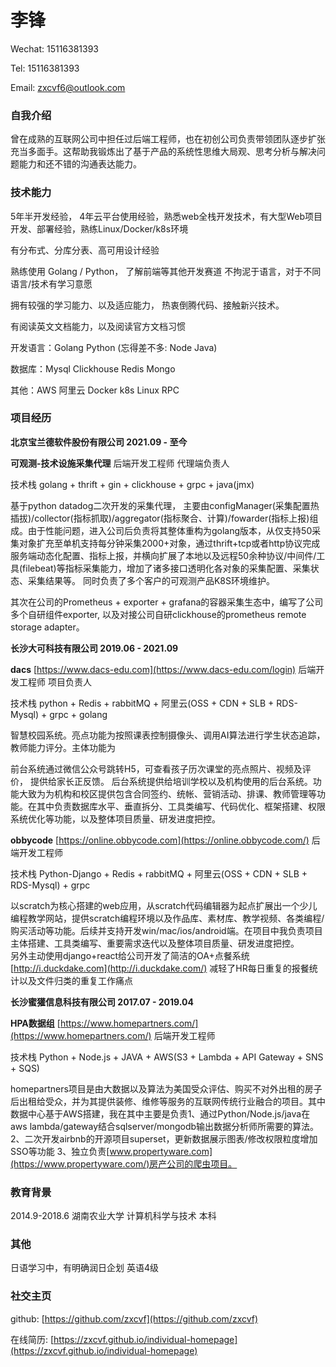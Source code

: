 # 李锋

Wechat: 15116381393

Tel: 15116381393

Email: zxcvf6@outlook.com



### 自我介绍

曾在成熟的互联网公司中担任过后端工程师，也在初创公司负责带领团队逐步扩张充当多面手。这帮助我锻炼出了基于产品的系统性思维大局观、思考分析与解决问题能力和还不错的沟通表达能力。



### 技术能力

5年半开发经验， 4年云平台使用经验，熟悉web全栈开发技术，有大型Web项目开发、部署经验，熟练Linux/Docker/k8s环境

有分布式、分库分表、高可用设计经验

熟练使用 Golang / Python， 了解前端等其他开发赛道 不拘泥于语言，对于不同语言/技术有学习意愿

拥有较强的学习能力、以及适应能力， 热衷倒腾代码、接触新兴技术。

有阅读英文文档能力，以及阅读官方文档习惯

开发语言：Golang Python          (忘得差不多: Node Java)

数据库：Mysql Clickhouse Redis Mongo

其他：AWS 阿里云 Docker k8s Linux RPC



### 项目经历

**北京宝兰德软件股份有限公司 2021.09 - 至今** 

**可观测-技术设施采集代理**                                                                                                      后端开发工程师 代理端负责人

技术栈 golang + thrift + gin + clickhouse + grpc + java(jmx)
  
  基于python datadog二次开发的采集代理， 主要由configManager(采集配置热插拔)/collector(指标抓取)/aggregator(指标聚合、计算)/fowarder(指标上报)组成。由于性能问题，进入公司后负责将其整体重构为golang版本，从仅支持50采集对象扩充至单机支持每分钟采集2000+对象，通过thrift+tcp或者http协议完成服务端动态化配置、指标上报，并横向扩展了本地以及远程50余种协议/中间件/工具(filebeat)等指标采集能力，增加了诸多接口透明化各对象的采集配置、采集状态、采集结果等。 同时负责了多个客户的可观测产品K8S环境维护。
  
  其次在公司的Prometheus + exporter + grafana的容器采集生态中，编写了公司多个自研组件exporter, 以及对接公司自研clickhouse的prometheus remote storage adapter。

**长沙大可科技有限公司 2019.06 - 2021.09**                                                                                                      

**dacs** [https://www.dacs-edu.com](https://www.dacs-edu.com/login)                                                              后端开发工程师  项目负责人

技术栈 python + Redis + rabbitMQ + 阿里云(OSS + CDN + SLB + RDS-Mysql) + grpc + golang

​    智慧校园系统。亮点功能为按照课表控制摄像头、调用AI算法进行学生状态追踪，教师能力评分。主体功能为

​    前台系统通过微信公众号跳转H5，可查看孩子历次课堂的亮点照片、视频及评价， 提供给家长正反馈。
​    后台系统提供给培训学校以及机构使用的后台系统。功能大致为为机构和校区提供包含合同签约、统帐、营销活动、排课、教师管理等功能。在其中负责数据库水平、垂直拆分、工具类编写、代码优化、框架搭建、权限系统优化等功能，以及整体项目质量、研发进度把控。

**obbycode** [https://online.obbycode.com](https://online.obbycode.com/)                                                         后端开发工程师

技术栈 Python-Django + Redis + rabbitMQ + 阿里云(OSS + CDN + SLB + RDS-Mysql) + grpc

​    以scratch为核心搭建的web应用，从scratch代码编辑器为起点扩展出一个少儿编程教学网站，提供scratch编程环境以及作品库、素材库、教学视频、各类编程/购买活动等功能。后续并支持开发win/mac/ios/android端。在项目中我负责项目主体搭建、工具类编写、重要需求迭代以及整体项目质量、研发进度把控。
​    
另外主动使用django+react给公司开发了简洁的OA+点餐系统 [http://i.duckdake.com](http://i.duckdake.com/) 减轻了HR每日重复的报餐统计以及文件归类的重复工作痛点



**长沙蜜獾信息科技有限公司 2017.07 - 2019.04**                                                

**HPA数据组** [https://www.homepartners.com/](https://www.homepartners.com/)                                                     后端开发工程师

技术栈 Python + Node.js + JAVA + AWS(S3 + Lambda + API Gateway + SNS + SQS)

​    homepartners项目是由大数据以及算法为美国受众评估、购买不对外出租的房子后出租给受众，并为其提供装修、维修等服务的互联网传统行业融合的项目。其中数据中心基于AWS搭建，我在其中主要是负责1、通过Python/Node.js/java在aws lambda/gateway结合sqlserver/mongodb输出数据分析师所需要的算法。2、二次开发airbnb的开源项目superset，更新数据展示图表/修改权限粒度增加SSO等功能 3、独立负责[www.propertyware.com](https://www.propertyware.com/)房产公司的爬虫项目。



### 教育背景

2014.9-2018.6 湖南农业大学    计算机科学与技术    本科

### 其他

日语学习中，有明确润日企划
英语4级

### 社交主页

github: [https://github.com/zxcvf](https://github.com/zxcvf)

在线简历: [https://zxcvf.github.io/individual-homepage](https://zxcvf.github.io/individual-homepage)
